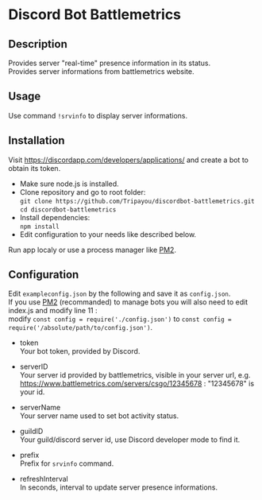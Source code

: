 # Discord Bot Battlemetrics

## Description

Provides server "real-time" presence information in its status.</br>
Provides server informations from battlemetrics website.

## Usage

Use command `!srvinfo` to display server informations.

## Installation

Visit https://discordapp.com/developers/applications/ and create a bot to obtain its token.</br>
- Make sure node.js is installed.</br>
- Clone repository and go to root folder:</br>
`git clone https://github.com/Tripayou/discordbot-battlemetrics.git`</br>
`cd discordbot-battlemetrics`</br>
- Install dependencies:</br>
`npm install`
- Edit configuration to your needs like described below.

Run app localy or use a process manager like [PM2](https://pm2.keymetrics.io/).

## Configuration

Edit `exampleconfig.json` by the following and save it as `config.json`.</br>
If you use [PM2](https://pm2.keymetrics.io/) (recommanded) to manage bots you will also need to edit index.js and modify line 11 :</br>
modify `const config = require('./config.json')` to `const config = require('/absolute/path/to/config.json')`.

- token</br>
Your bot token, provided by Discord.

- serverID</br>
Your server id provided by battlemetrics, visible in your server url, e.g. https://www.battlemetrics.com/servers/csgo/12345678 : "12345678" is your id.

- serverName</br>
Your server name used to set bot activity status.

- guildID</br>
Your guild/discord server id, use Discord developer mode to find it.

- prefix</br>
Prefix for `srvinfo` command.

- refreshInterval</br>
In seconds, interval to update server presence informations.

